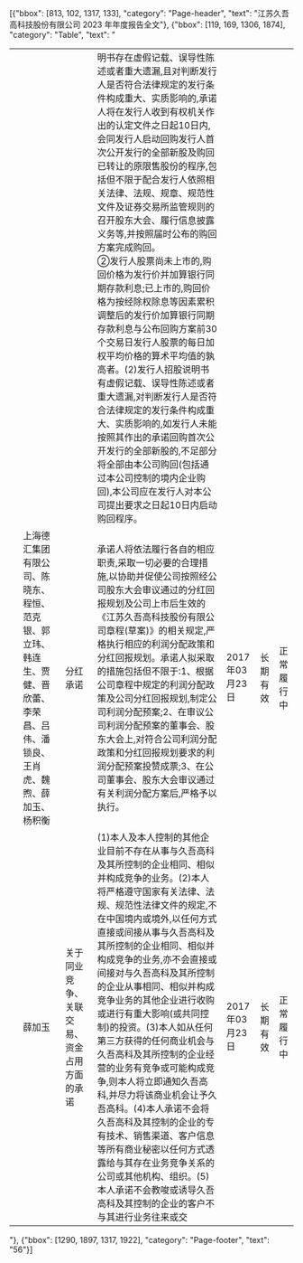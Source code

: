 [{"bbox": [813, 102, 1317, 133], "category": "Page-header", "text": "江苏久吾高科技股份有限公司 2023 年年度报告全文"}, {"bbox": [119, 169, 1306, 1874], "category": "Table", "text": "<table><tr><td></td><td></td><td></td><td>明书存在虚假记载、误导性陈述或者重大遗漏,且对判断发行人是否符合法律规定的发行条件构成重大、实质影响的,承诺人将在发行人收到有权机关作出的认定文件之日起10日内,会同发行人启动回购发行人首次公开发行的全部新股及购回已转让的原限售股份的程序,包括但不限于配合发行人依照相关法律、法规、规章、规范性文件及证券交易所监管规则的召开股东大会、履行信息披露义务等,并按照届时公布的购回方案完成购回。<br/>②发行人股票尚未上市的,购回价格为发行价并加算银行同期存款利息;已上市的,购回价格为按经除权除息等因素累积调整后的发行价加算银行同期存款利息与公布回购方案前30个交易日发行人股票的每日加权平均价格的算术平均值的孰高者。(2)发行人招股说明书有虚假记载、误导性陈述或者重大遗漏,对判断发行人是否符合法律规定的发行条件构成重大、实质影响的,如发行人未能按照其作出的承诺回购首次公开发行的全部新股的,不足部分将全部由本公司购回(包括通过本公司控制的境内企业购回),本公司应在发行人对本公司提出要求之日起10日内启动购回程序。</td><td></td><td></td><td></td></tr><tr><td></td><td>上海德汇集团有限公司、陈晓东、程恒、范克银、郭立玮、韩连生、贾健、晋欣蕾、李荣昌、吕伟、潘锁良、王肖虎、魏煦、薛加玉、杨积衡</td><td>分红承诺</td><td>承诺人将依法履行各自的相应职责,采取一切必要的合理措施,以协助并促使公司按照经公司股东大会审议通过的分红回报规划及公司上市后生效的《江苏久吾高科技股份有限公司章程(草案)》的相关规定,严格执行相应的利润分配政策和分红回报规划。承诺人拟采取的措施包括但不限于:1、根据公司章程中规定的利润分配政策及公司分红回报规划,制定公司利润分配预案;2、在审议公司利润分配预案的董事会、股东大会上,对符合公司利润分配政策和分红回报规划要求的利润分配预案投赞成票;3、在公司董事会、股东大会审议通过有关利润分配方案后,严格予以执行。</td><td>2017年03月23日</td><td>长期有效</td><td>正常履行中</td></tr><tr><td></td><td>薛加玉</td><td>关于同业竞争、关联交易、资金占用方面的承诺</td><td>(1)本人及本人控制的其他企业目前不存在从事与久吾高科及其所控制的企业相同、相似并构成竞争的业务。(2)本人将严格遵守国家有关法律、法规、规范性法律文件的规定,不在中国境内或境外,以任何方式直接或间接从事与久吾高科及其所控制的企业相同、相似并构成竞争的业务,亦不会直接或间接对与久吾高科及其所控制的企业从事相同、相似并构成竞争业务的其他企业进行收购或进行有重大影响(或共同控制)的投资。(3)本人如从任何第三方获得的任何商业机会与久吾高科及其所控制的企业经营的业务有竞争或可能构成竞争,则本人将立即通知久吾高科,并尽力将该商业机会让予久吾高科。(4)本人承诺不会将久吾高科及其控制的企业的专有技术、销售渠道、客户信息等所有商业秘密以任何方式透露给与其存在业务竞争关系的公司或其他机构、组织。(5)本人承诺不会教唆或诱导久吾高科及其控制的企业的客户不与其进行业务往来或交</td><td>2017年03月23日</td><td>长期有效</td><td>正常履行中</td></tr></table>"}, {"bbox": [1290, 1897, 1317, 1922], "category": "Page-footer", "text": "56"}]